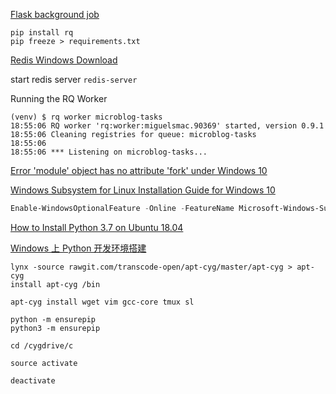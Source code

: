 [Flask background job](https://blog.miguelgrinberg.com/post/the-flask-mega-tutorial-part-xxii-background-jobs)

```shell
pip install rq
pip freeze > requirements.txt
```



[Redis Windows Download](<https://github.com/MicrosoftArchive/redis/releases>)

start redis server `redis-server`

Running the RQ Worker

```
(venv) $ rq worker microblog-tasks
18:55:06 RQ worker 'rq:worker:miguelsmac.90369' started, version 0.9.1
18:55:06 Cleaning registries for queue: microblog-tasks
18:55:06
18:55:06 *** Listening on microblog-tasks...
```



[Error 'module' object has no attribute 'fork' under Windows 10](<https://github.com/rq/rq/issues/859>)

[Windows Subsystem for Linux Installation Guide for Windows 10](<https://docs.microsoft.com/en-us/windows/wsl/install-win10>)

```powershell
Enable-WindowsOptionalFeature -Online -FeatureName Microsoft-Windows-Subsystem-Linux
```



[How to Install Python 3.7 on Ubuntu 18.04](<https://linuxize.com/post/how-to-install-python-3-7-on-ubuntu-18-04/>)

[Windows 上 Python 开发环境搭建](<http://www.zmonster.me/2016/09/10/use-python-on-windows.html>)

```
lynx -source rawgit.com/transcode-open/apt-cyg/master/apt-cyg > apt-cyg
install apt-cyg /bin

apt-cyg install wget vim gcc-core tmux sl

python -m ensurepip
python3 -m ensurepip
```

`cd /cygdrive/c`

`source activate`

`deactivate`